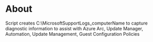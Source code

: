 # About
Script creates C:\MicrosoftSupportLogs_computerName to capture diagnostic information to assist with Azure Arc, Update Manager, Automation, Update Management, Guest Configuration Policies
